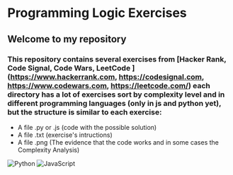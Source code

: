 # Programming Logic Exercises

## __Welcome to my repository__

### This repository contains several exercises from [Hacker Rank, Code Signal, Code Wars, LeetCode ](https://www.hackerrank.com, https://codesignal.com, https://www.codewars.com, https://leetcode.com/) each directory has a lot of exercises sort by complexity level and in different programming languages (only in js and python yet), but the structure is similar to each exercise:
* A file .py or .js (code with the possible solution)
* A file .txt (exercise's intructions)
* A file .png (The evidence that the code works and in some cases the Complexity Analysis)

![Python](/../main/python.jpg)
![JavaScript](/../main/js.png)
